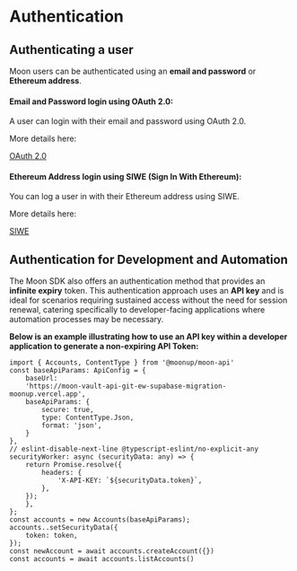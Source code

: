 # Authentication



## Authenticating a user

Moon users can be authenticated using an **email and password** or **Ethereum address**.

#### Email and Password login using OAuth 2.0:

A user can login with their email and password using OAuth 2.0.

More details here:

[OAuth 2.0](oauth-2-0.md)

#### Ethereum Address login using SIWE (Sign In With Ethereum):

You can log a user in with their Ethereum address using SIWE.

More details here:

[SIWE](siwe.md)

## **Authentication for Development and Automation**

The Moon SDK also offers an authentication method that provides an **infinite expiry** token. This authentication approach uses an **API key** and is ideal for scenarios requiring sustained access without the need for session renewal, catering specifically to developer-facing applications where automation processes may be necessary.

**Below is an example illustrating how to use an API key within a developer application to generate a non-expiring API Token:**

```tsx
import { Accounts, ContentType } from '@moonup/moon-api'
const baseApiParams: ApiConfig = {
    baseUrl:
    'https://moon-vault-api-git-ew-supabase-migration-moonup.vercel.app',
    baseApiParams: {
        secure: true,
        type: ContentType.Json,
        format: 'json',
    }
},
// eslint-disable-next-line @typescript-eslint/no-explicit-any
securityWorker: async (securityData: any) => {
    return Promise.resolve({
        headers: {
            'X-API-KEY: `${securityData.token}`,
        },
    });
    },
};
const accounts = new Accounts(baseApiParams);
accounts..setSecurityData({
    token: token,
});
const newAccount = await accounts.createAccount({})
const accounts = await accounts.listAccounts()
```
